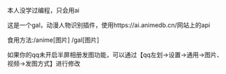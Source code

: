 本人没学过编程，只会用ai

这是一个gal，动漫人物识别插件，使用https://ai.animedb.cn/网站上的api

食用方法:/anime[图片]   /gal[图片]

如果你的qq未开启半屏相册发图功能，可以通过【qq左划→设置→通用→图片、视频→发图方式】进行修改
